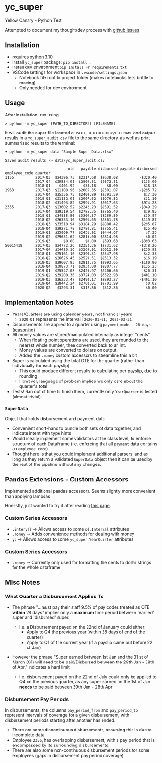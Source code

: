 # yc_super
Yellow Canary - Python Test

Attempted to document my thought/dev process with [github issues](https://github.com/alexgcoleman/yc_super/issues?q=is%3Aissue+sort%3Acreated-asc)
## Installation
- requires python 3.10
- install `yc_super` package: `pip install .`
- install dev environment `pip install -r requirements.txt`
- VSCode settings for workspace in `.vscode/settings.json`
  - Notebook file root to project folder (makes notebooks less brittle to moving)
  - Only needed for dev environment

## Usage
After installation, run using:
```
> python -m yc_super [PATH_TO_DIRECTORY] [FILENAME]
```
It will audit the super file located at `PATH_TO_DIRECTORY/FILENAME` and output results in a `yc_super_audit.csv` file to the same directory, as well as print summarised results to the terminal:
```
➜ python -m yc_super data "Sample Super Data.xlsx"

Saved audit results -> data/yc_super_audit.csv

                             ote   payable disbursed payable-disbursed
employee_code quarter
1155          2017-Q3  $24396.73  $2317.68  $2638.08          -$320.40
              2017-Q4  $29534.91  $2805.81  $2672.81           $133.00
              2018-Q1    $401.92    $38.18     $0.00            $38.18
1963          2017-Q3  $21108.96  $2005.35  $2301.07          -$295.72
              2017-Q4  $25356.75  $2408.89  $2391.59            $17.30
              2018-Q1  $21132.91  $2007.62  $1976.52            $31.10
              2018-Q2  $31493.82  $2991.91  $2017.63           $974.28
2355          2017-Q3  $23602.52  $2242.23  $2591.52          -$349.29
              2017-Q4  $29319.54  $2785.35  $2765.40            $19.95
              2018-Q1  $34835.56  $3309.37  $3269.50            $39.87
              2018-Q2  $26333.16  $2501.65  $2361.78           $139.87
              2018-Q3  $33518.94  $3184.29  $2888.42           $295.87
              2018-Q4  $29271.78  $2780.81  $2755.41            $25.40
              2019-Q1  $25809.77  $2451.92  $2444.67             $7.25
              2019-Q2  $29631.62  $2815.00  $2814.98             $0.02
              2019-Q3      $0.00     $0.00   $393.63          -$393.63
50015418      2017-Q3  $24772.26  $2353.36  $2731.62          -$378.26
              2017-Q4  $34420.16  $3269.91  $3012.99           $256.92
              2018-Q1  $25161.16  $2390.31  $2347.98            $42.33
              2018-Q2  $26626.45  $2529.51  $2513.32            $16.19
              2018-Q3  $29607.93  $2812.75  $2993.65          -$180.90
              2018-Q4  $30873.71  $2933.00  $2807.77           $125.23
              2019-Q1  $25547.08  $2426.97  $2406.66            $20.31
              2019-Q2  $39200.36  $3724.03  $3322.93           $401.10
              2019-Q3  $26233.47  $2492.17  $2893.27          -$401.10
              2019-Q4  $28442.24  $2702.01  $2701.99             $0.02
              2020-Q2   $3293.31   $312.86   $312.86             $0.00
```


## Implementation Notes
- Years/Quarters are using calender years, not financial years
  - `2020-Q1` represents the interval `[2020-01-01, 2020-03-31]`
- Disbursements are applied to a quarter using `payment_made - 28 days` ([reasoning](#what-quarter-a-disbursement-applies-to))
- All money values are stored/manipulated internally as integer "cents"
  - When floating point operations are used, they are rounded to the nearest whole number, then converted back to an int.
  - Money values are converted to dollars on output.
  - Added the `.money` custom accessors to streamline this a bit
- Super is calculated using the total OTE for the quarter (rather than individually for each payslip)
  - This could produce different results to calculating per payslip, due to rounding
  - However, language of problem implies we only care about the quarter's total
- Tests! Ran out of time to finish them, currently only `YearQuarter` is tested (almost trivial)

### `SuperData`
Object that holds disbursement and payment data
- Convenient short-hand to bundle both sets of data together, and indicate intent with type hints
- Would ideally implement some validators at the class level, to enforce structure of each DataFrame (i.e. enforcing that all `payment` data contains an `employee_code`)
- Thought here is that you could implement additional parsers, and as long as they return a validated `SuperData` object then it can be used by the rest of the pipeline without any changes.


## Pandas Extensions - Custom Accessors
Implemented additional pandas accessors. Seems slightly more convenient than applying lambdas

Honestly, just wanted to try it after reading [this page](https://pandas.pydata.org/docs/development/extending.html). 

### Custom Series Accessors
- `.interval` -> Allows access to some `pd.Interval` attributes
- `.money` -> Adds convenience methods for dealing with money
- `yq` -> Allows access to some `yc_super.YearQuarter` attributes

### Custom Series Accessors
- `.money` -> Currently only used for formatting the cents to dollar strings for the whole dataframe

## Misc Notes

### What Quarter a Disbursement Applies To
- The phrase "...must pay their staff 9.5% of pay codes treated as OTE **within** 28 days" implies only a **maximum** time period between 'earned' super and 'disbursed' super.
  - i.e. a Disbursement payed on the 22nd of January could either:
    - Apply to Q4 the previous year (within 28 days of end of the quarter)
    - Apply to Q1 of the current year (if a payslip came out before 22 of Jan)

- However the phrase "Super earned between 1st Jan and the 31 st of March (Q1) will need to be paid/Disbursed between the 29th Jan - 28th of Apr." indicates a hard limit 
  - i.e. disbursement payed on the 22nd of July could only be applied to Q4 on the previous quarter, as any super earned on the 1st of Jan **needs** to be paid between 29th Jan - 28th Apr


### Disbursement Pay Periods
In disbursements, the columns `pay_period_from` and `pay_period_to` represent intervals of coverage for a given disbursement, with disbursement periods starting after another has ended.
  - There are some discontinuous disbursements, assuming this is due to incomplete data
  - Employee `2355`, has overlapping disbursement, with a pay period that is encompassed by its surrounding disbursements.
  - There are also some non-continuous disbursement periods for some employees (gaps in disbursement pay period coverage)